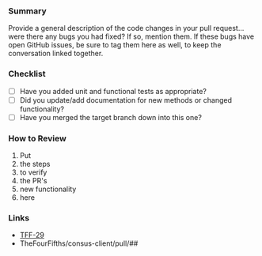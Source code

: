 ### Summary

Provide a general description of the code changes in your pull request... were
there any bugs you had fixed? If so, mention them. If these bugs have open
GitHub issues, be sure to tag them here as well, to keep the conversation
linked together.

### Checklist

- [ ] Have you added unit and functional tests as appropriate?
- [ ] Did you update/add documentation for new methods or changed functionality?
- [ ] Have you merged the target branch down into this one?

### How to Review

1. Put
2. the steps
3. to verify
4. the PR's
5. new functionality
6. here

### Links

- [TFF-29](https://msoese.atlassian.net/browse/TFF-29)
- TheFourFifths/consus-client/pull/##